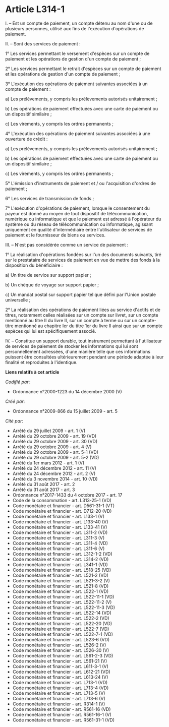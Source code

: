 # Article L314-1

I. – Est un compte de paiement, un compte détenu au nom d'une ou de plusieurs personnes, utilisé aux fins de l'exécution
d'opérations de paiement.

II. – Sont des services de paiement :

1° Les services permettant le versement d'espèces sur un compte de paiement et les opérations de gestion d'un compte de
paiement ;

2° Les services permettant le retrait d'espèces sur un compte de paiement et les opérations de gestion d'un compte de
paiement ;

3° L'exécution des opérations de paiement suivantes associées à un compte de paiement :

a) Les prélèvements, y compris les prélèvements autorisés unitairement ;

b) Les opérations de paiement effectuées avec une carte de paiement ou un dispositif similaire ;

c) Les virements, y compris les ordres permanents ;

4° L'exécution des opérations de paiement suivantes associées à une ouverture de crédit :

a) Les prélèvements, y compris les prélèvements autorisés unitairement ;

b) Les opérations de paiement effectuées avec une carte de paiement ou un dispositif similaire ;

c) Les virements, y compris les ordres permanents ;

5° L'émission d'instruments de paiement et / ou l'acquisition d'ordres de paiement ;

6° Les services de transmission de fonds ;

7° L'exécution d'opérations de paiement, lorsque le consentement du payeur est donné au moyen de tout dispositif de
télécommunication, numérique ou informatique et que le paiement est adressé à l'opérateur du système ou du réseau de
télécommunication ou informatique, agissant uniquement en qualité d'intermédiaire entre l'utilisateur de services de paiement
et le fournisseur de biens ou services.

III. – N'est pas considérée comme un service de paiement :

1° La réalisation d'opérations fondées sur l'un des documents suivants, tiré sur le prestataire de services de paiement en
vue de mettre des fonds à la disposition du bénéficiaire :

a) Un titre de service sur support papier ;

b) Un chèque de voyage sur support papier ;

c) Un mandat postal sur support papier tel que défini par l'Union postale universelle ;

2° La réalisation des opérations de paiement liées au service d'actifs et de titres, notamment celles réalisées sur un compte
sur livret, sur un compte mentionné au titre II du livre II, sur un compte à terme ou sur un compte-titre mentionné au
chapitre Ier du titre 1er du livre II ainsi que sur un compte espèces qui lui est spécifiquement associé.

IV. – Constitue un support durable, tout instrument permettant à l'utilisateur de services de paiement de stocker les
informations qui lui sont personnellement adressées, d'une manière telle que ces informations puissent être consultées
ultérieurement pendant une période adaptée à leur finalité et reproduites à l'identique.

**Liens relatifs à cet article**

_Codifié par_:

  - Ordonnance n°2000-1223 du 14 décembre 2000 (V)

_Créé par_:

  - Ordonnance n°2009-866 du 15 juillet 2009 - art. 5

_Cité par_:

  - Arrêté du 29 juillet 2009 - art. 1 (V)
  - Arrêté du 29 octobre 2009 - art. 19 (VD)
  - Arrêté du 29 octobre 2009 - art. 30 (VD)
  - Arrêté du 29 octobre 2009 - art. 4 (V)
  - Arrêté du 29 octobre 2009 - art. 5-1 (VD)
  - Arrêté du 29 octobre 2009 - art. 5-2 (VD)
  - Arrêté du 1er mars 2012 - art. 1 (V)
  - Arrêté du 24 décembre 2012 - art. 11 (V)
  - Arrêté du 24 décembre 2012 - art. 2 (V)
  - Arrêté du 3 novembre 2014 - art. 10 (VD)
  - Arrêté du 31 août 2017 - art. 2
  - Arrêté du 31 août 2017 - art. 3
  - Ordonnance n°2017-1433 du 4 octobre 2017 - art. 17
  - Code de la consommation - art. L313-25-1 (VD)
  - Code monétaire et financier - art. D561-31-1 (VT)
  - Code monétaire et financier - art. D712-20 (VD)
  - Code monétaire et financier - art. L133-1 (V)
  - Code monétaire et financier - art. L133-40 (V)
  - Code monétaire et financier - art. L133-41 (V)
  - Code monétaire et financier - art. L311-2 (VD)
  - Code monétaire et financier - art. L311-3 (V)
  - Code monétaire et financier - art. L311-4 (VD)
  - Code monétaire et financier - art. L311-6 (V)
  - Code monétaire et financier - art. L312-1-2 (VD)
  - Code monétaire et financier - art. L314-2 (VD)
  - Code monétaire et financier - art. L341-1 (VD)
  - Code monétaire et financier - art. L518-25 (VD)
  - Code monétaire et financier - art. L521-2 (VD)
  - Code monétaire et financier - art. L521-3-2 (V)
  - Code monétaire et financier - art. L521-8 (VD)
  - Code monétaire et financier - art. L522-1 (VD)
  - Code monétaire et financier - art. L522-11-1 (VD)
  - Code monétaire et financier - art. L522-11-2 (V)
  - Code monétaire et financier - art. L522-11-3 (VD)
  - Code monétaire et financier - art. L522-14 (VD)
  - Code monétaire et financier - art. L522-2 (VD)
  - Code monétaire et financier - art. L522-20 (VD)
  - Code monétaire et financier - art. L522-7 (VD)
  - Code monétaire et financier - art. L522-7-1 (VD)
  - Code monétaire et financier - art. L523-6 (VD)
  - Code monétaire et financier - art. L526-2 (V)
  - Code monétaire et financier - art. L526-30 (V)
  - Code monétaire et financier - art. L561-2-3 (VD)
  - Code monétaire et financier - art. L561-21 (V)
  - Code monétaire et financier - art. L611-3-1 (V)
  - Code monétaire et financier - art. L612-21 (VD)
  - Code monétaire et financier - art. L613-24 (V)
  - Code monétaire et financier - art. L713-1 (VD)
  - Code monétaire et financier - art. L713-4 (VD)
  - Code monétaire et financier - art. L713-5 (V)
  - Code monétaire et financier - art. L713-6 (V)
  - Code monétaire et financier - art. R314-1 (V)
  - Code monétaire et financier - art. R561-16 (VD)
  - Code monétaire et financier - art. R561-16-1 (V)
  - Code monétaire et financier - art. R561-31-1 (VD)
